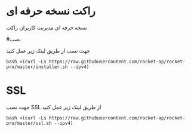 # راکت نسخه حرفه ای 
نسخه حرفه ای مدیریت کاربران راکت

#نصب

جهت نصب از طریق لینک زیر عمل کنید<br>

```
bash <(curl -Ls https://raw.githubusercontent.com/rocket-ap/rocket-pro/master/installer.sh --ipv4)
```


# SSL

جهت نصب SSL از طریق لینک زیر عمل کنید<br>

```
bash <(curl -Ls https://raw.githubusercontent.com/rocket-ap/rocket-pro/master/ssl.sh --ipv4)
```
